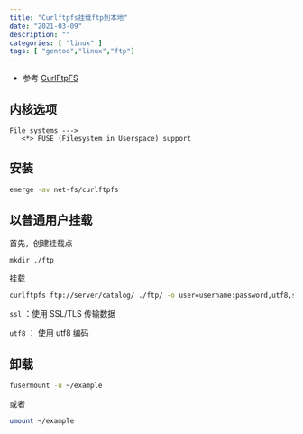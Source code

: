 ```yaml
---
title: "Curlftpfs挂载ftp到本地"
date: "2021-03-09"
description: ""
categories: [ "linux" ]
tags: [ "gentoo","linux","ftp"]
---
```


- 参考 [CurlFtpFS](https://wiki.gentoo.org/wiki/CurlFtpFS)

## 内核选项

```text
File systems --->
   <*> FUSE (Filesystem in Userspace) support
```

## 安装

```bash
emerge -av net-fs/curlftpfs
```

## 以普通用户挂载

首先，创建挂载点

```text
mkdir ./ftp
```

挂载

```bash
curlftpfs ftp://server/catalog/ ./ftp/ -o user=username:password,utf8,ssl
```

`ssl` ：使用 SSL/TLS 传输数据

`utf8` ： 使用 utf8 编码

## 卸载

```bash
fusermount -u ~/example
```

或者

```bash
umount ~/example
```
